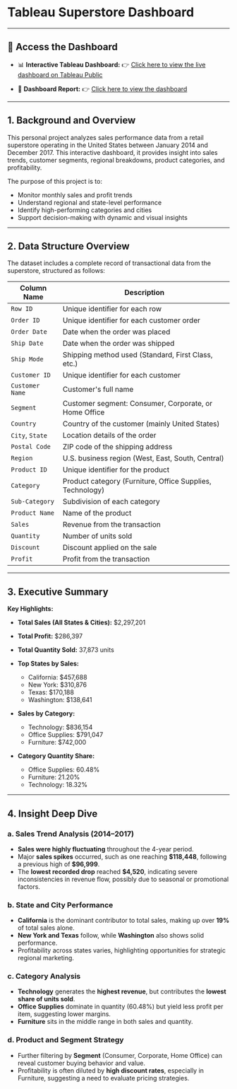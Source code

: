 # Tableau Superstore Dashboard

---

## 🔗 Access the Dashboard

* 📊 **Interactive Tableau Dashboard:**
  👉 [Click here to view the live dashboard on Tableau Public](https://public.tableau.com/views/SuperstoreDashboard_17531850841620/SuperstoreDashboard?:language=en-US&:sid=&:redirect=auth&:display_count=n&:origin=viz_share_link)
 
* 📄 **Dashboard Report:**
  👉 [Click here to view the dashboard](./Dashboard/Superstore%20Dashboard.png)

---

## 1. Background and Overview

This personal project analyzes sales performance data from a retail superstore operating in the United States between January 2014 and December 2017. This interactive dashboard, it provides insight into sales trends, customer segments, regional breakdowns, product categories, and profitability.

The purpose of this project is to:

* Monitor monthly sales and profit trends
* Understand regional and state-level performance
* Identify high-performing categories and cities
* Support decision-making with dynamic and visual insights

---

## 2. Data Structure Overview

The dataset includes a complete record of transactional data from the superstore, structured as follows:

| Column Name     | Description                                               |
| --------------- | --------------------------------------------------------- |
| `Row ID`        | Unique identifier for each row                            |
| `Order ID`      | Unique identifier for each customer order                 |
| `Order Date`    | Date when the order was placed                            |
| `Ship Date`     | Date when the order was shipped                           |
| `Ship Mode`     | Shipping method used (Standard, First Class, etc.)        |
| `Customer ID`   | Unique identifier for each customer                       |
| `Customer Name` | Customer's full name                                      |
| `Segment`       | Customer segment: Consumer, Corporate, or Home Office     |
| `Country`       | Country of the customer (mainly United States)            |
| `City`, `State` | Location details of the order                             |
| `Postal Code`   | ZIP code of the shipping address                          |
| `Region`        | U.S. business region (West, East, South, Central)         |
| `Product ID`    | Unique identifier for the product                         |
| `Category`      | Product category (Furniture, Office Supplies, Technology) |
| `Sub-Category`  | Subdivision of each category                              |
| `Product Name`  | Name of the product                                       |
| `Sales`         | Revenue from the transaction                              |
| `Quantity`      | Number of units sold                                      |
| `Discount`      | Discount applied on the sale                              |
| `Profit`        | Profit from the transaction                               |

---


## 3. Executive Summary

**Key Highlights:**

* **Total Sales (All States & Cities):** \$2,297,201
* **Total Profit:** \$286,397
* **Total Quantity Sold:** 37,873 units
* **Top States by Sales:**

  * California: \$457,688
  * New York: \$310,876
  * Texas: \$170,188
  * Washington: \$138,641
* **Sales by Category:**

  * Technology: \$836,154
  * Office Supplies: \$791,047
  * Furniture: \$742,000
* **Category Quantity Share:**

  * Office Supplies: 60.48%
  * Furniture: 21.20%
  * Technology: 18.32%

---

## 4. Insight Deep Dive

### a. Sales Trend Analysis (2014–2017)

* **Sales were highly fluctuating** throughout the 4-year period.
* Major **sales spikes** occurred, such as one reaching **\$118,448**, following a previous high of **\$96,999**.
* The **lowest recorded drop** reached **\$4,520**, indicating severe inconsistencies in revenue flow, possibly due to seasonal or promotional factors.

### b. State and City Performance

* **California** is the dominant contributor to total sales, making up over **19%** of total sales alone.
* **New York and Texas** follow, while **Washington** also shows solid performance.
* Profitability across states varies, highlighting opportunities for strategic regional marketing.

### c. Category Analysis

* **Technology** generates the **highest revenue**, but contributes the **lowest share of units sold**.
* **Office Supplies** dominate in quantity (60.48%) but yield less profit per item, suggesting lower margins.
* **Furniture** sits in the middle range in both sales and quantity.

### d. Product and Segment Strategy

* Further filtering by **Segment** (Consumer, Corporate, Home Office) can reveal customer buying behavior and value.
* Profitability is often diluted by **high discount rates**, especially in Furniture, suggesting a need to evaluate pricing strategies.
